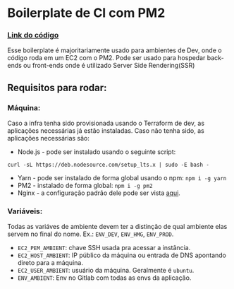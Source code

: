 # Boilerplate de CI com PM2
### [Link do código](https://gitlab.com/nave/ci-boilerplate/-/blob/master/back-pm2-ec2.yml)

Esse boilerplate é majoritariamente usado para ambientes de Dev, onde o código roda em um EC2 com o PM2.
Pode ser usado para hospedar back-ends ou front-ends onde é utilizado Server Side Rendering(SSR)

## Requisitos para rodar:
### Máquina:
Caso a infra tenha sido provisionada usando o Terraform de dev, as aplicações necessárias já estão instaladas. Caso não tenha sido, as aplicações necessárias são:
- Node.js - pode ser instalado usando o seguinte script:
```
curl -sL https://deb.nodesource.com/setup_lts.x | sudo -E bash -
```
- Yarn - pode ser instalado de forma global usando o npm: `npm i -g yarn`
- PM2 - instalado de forma global: `npm i -g pm2`
- Nginx - a configuração padrão dele pode ser vista [aqui](infra/use-cases/nginx/default-config).

### Variáveis:
Todas as variáves de ambiente devem ter a distinção de qual ambiente elas servem no final do nome. Ex.: `ENV_DEV`, `ENV_HMG`, `ENV_PROD`.

- `EC2_PEM_AMBIENT`: chave SSH usada pra acessar a instância.
- `EC2_HOST_AMBIENT`: IP público da máquina ou entrada de DNS apontando direto para a máquina.
- `EC2_USER_AMBIENT`: usuário da máquina. Geralmente é `ubuntu`.
- `ENV_AMBIENT`: Env no Gitlab com todas as envs da aplicação.
